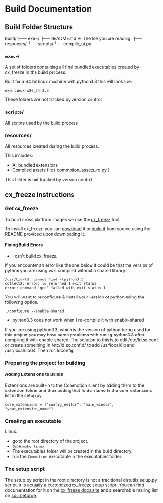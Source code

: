 # Build Documentation

## Build Folder Structure

build/
  ├── exe.<platform>-<python version>/
  ├── README.md <- The file you are reading.
  ├── resources/
  └── scripts/
         └──compile_ui.py



### exe.<platform>-<python version>/

A set of folders containing all final bundled executables created by cx_freeze in the build process.

Built for a  64 bit linux machine with python3.3 this will look like:

```exe.linux-x86_64-3.3```

These folders are not tracked by version control

### scripts/

All scripts used by the build process

### resources/

All resources created during the build process.

This includes:
  * All bundled extensions
  * Compiled assets file ( commotion_assets_rc.py )

This folder is not tracked by version control

	 
## cx_freeze instructions

### Get cx_freeze

To build cross platform images we use the [cx_freeze](http://cx-freeze.sourceforge.net/) tool.

To install cx_freeze you can [download](http://cx-freeze.sourceforge.net/index.html) it or [build it](http://cx-freeze.sourceforge.net/index.html) from source using the README provided upon downloading it.

#### Fixing Build Errors

  * I can't build cx_freeze.

If you encounter an error like the one below it could be that the version of python you are using was compiled without a shared library. 

```
/usr/bin/ld: cannot find -lpython3.3
collect2: error: ld returned 1 exit status
error: command 'gcc' failed with exit status 1
```

You will want to reconfigure & install your version of python using the following option.

```
./configure --enable-shared
```

  * python3.3 does not work when I re-compile it with enable-shared
  
If you are using python3.3, which is the version of python being used for this project you may have some problems with runing python3.3 after compiling it with enable-shared. The solution to this is to edit /etc/ld.so.conf or create something in /etc/ld.so.conf.d/ to add /usr/local/lib and /usr/local/lib64. Then run ldconfig.

### Preparing the project for building

#### Adding Extensions to Builds

Extensions are built-in to the Commotion client by adding them to the extension folder and then adding that folder name to the core_extensions list in the setup.py.

```
core_extensions = ["config_editor", "main_window", "your_extension_name"]
```

### Creating an executable

Linux:
  * go to the root directory of the project.
  * type ```make linux```
  * The executables folder will be created in the build directory.
  * run the ```Commotion``` executable in the executables folder.

### The setup script

The setup.py script in the root directory is not a traditional distutils setup.py script. It is actually a customized cx_freeze setup script. You can find documentation for it on the [cx_freeze docs site](http://cx-freeze.readthedocs.org/en/latest/distutils.html) and a searchable mailing list on [sourceforge](http://sourceforge.net/p/cx-freeze/mailman/cx-freeze-users/).